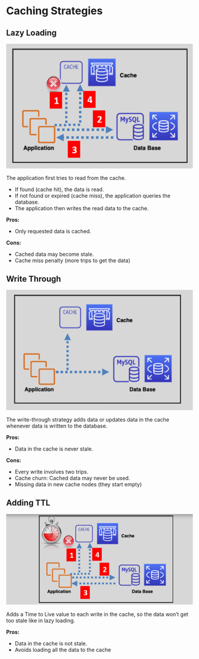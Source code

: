 # Caching Strategies

## Lazy Loading

![caching-strategies-lazy-loading](images/caching-strategies-lazy-loading.png)

The application first tries to read from the cache.

- If found (cache hit), the data is read.
- If not found or expired (cache miss), the application queries the database.
- The application then writes the read data to the cache.

**Pros:**

- Only requested data is cached.

**Cons:**

- Cached data may become stale.
- Cache miss penalty (more trips to get the data)

## Write Through

![caching-strategies-write-through](images/caching-strategies-write-through.png)

The write-through strategy adds data or updates data in the cache whenever data is written to the database.

**Pros:**

- Data in the cache is never stale.

**Cons:**

- Every write involves two trips.
- Cache churn: Cached data may never be used.
- Missing data in new cache nodes (they start empty)

## Adding TTL

![caching-strategies-adding-ttl](images/caching-strategies-adding-ttl.png)

Adds a Time to Live value to each write in the cache, so the data won’t get too stale like in lazy loading.

**Pros:**

- Data in the cache is not stale.
- Avoids loading all the data to the cache
